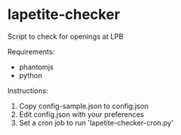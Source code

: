 # lapetite-checker
Script to check for openings at LPB

Requirements:
 - phantomjs
 - python

Instructions:

1. Copy config-sample.json to config.json
2. Edit config.json with your preferences
3. Set a cron job to run 'lapetite-checker-cron.py'
